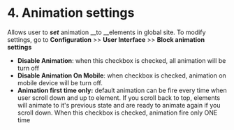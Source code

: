 # 4. Animation settings

Allows user to _**set**_  animation __to __elements in global site. To modify settings, go to **Configuration** &gt;&gt; **User Interface** &gt;&gt; **Block animation settings**

*  **Disable Animation**: when this checkbox is checked, all animation will be turn off
*  **Disable Animation On Mobile**: when checkbox is checked, animation on mobile device will be turn off.
*  **Animation first time only:**  default animation can be fire every time when user scroll down and up to element.  If you scroll back to top, elements will animate to it's previous state and are ready to animate again if you scroll down. When this checkbox is checked, animation fire only ONE time

